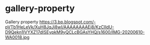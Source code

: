 # gallery-property
Gallery property
https://3.bp.blogspot.com/-pVTb1HeLeVk/XuH8JqJj8wI/AAAAAAAAEj8/KzCIldU-D9Qekn1IVYXZ17dISEypkM9yQCLcBGAsYHQ/s1600/IMG-20200610-WA0018.jpg
